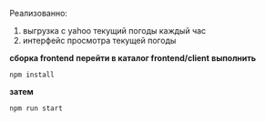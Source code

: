 Реализованно:
1) выгрузка с yahoo текущий погоды каждый час
2) интерфейс просмотра текущей погоды

**сборка frontend**
**перейти в каталог frontend/client**
**выполнить**

`npm install`

**затем**

`npm run start`

